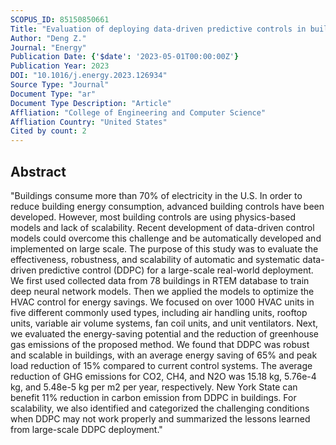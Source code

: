 ```yaml
---
SCOPUS_ID: 85150850661
Title: "Evaluation of deploying data-driven predictive controls in buildings on a large scale for greenhouse gas emission reduction"
Author: "Deng Z."
Journal: "Energy"
Publication Date: {'$date': '2023-05-01T00:00:00Z'}
Publication Year: 2023
DOI: "10.1016/j.energy.2023.126934"
Source Type: "Journal"
Document Type: "ar"
Document Type Description: "Article"
Affliation: "College of Engineering and Computer Science"
Affliation Country: "United States"
Cited by count: 2
---
```


## Abstract
"Buildings consume more than 70% of electricity in the U.S. In order to reduce building energy consumption, advanced building controls have been developed. However, most building controls are using physics-based models and lack of scalability. Recent development of data-driven control models could overcome this challenge and be automatically developed and implemented on large scale. The purpose of this study was to evaluate the effectiveness, robustness, and scalability of automatic and systematic data-driven predictive control (DDPC) for a large-scale real-world deployment. We first used collected data from 78 buildings in RTEM database to train deep neural network models. Then we applied the models to optimize the HVAC control for energy savings. We focused on over 1000 HVAC units in five different commonly used types, including air handling units, rooftop units, variable air volume systems, fan coil units, and unit ventilators. Next, we evaluated the energy-saving potential and the reduction of greenhouse gas emissions of the proposed method. We found that DDPC was robust and scalable in buildings, with an average energy saving of 65% and peak load reduction of 15% compared to current control systems. The average reduction of GHG emissions for CO2, CH4, and N2O was 15.18 kg, 5.76e-4 kg, and 5.48e-5 kg per m2 per year, respectively. New York State can benefit 11% reduction in carbon emission from DDPC in buildings. For scalability, we also identified and categorized the challenging conditions when DDPC may not work properly and summarized the lessons learned from large-scale DDPC deployment."
